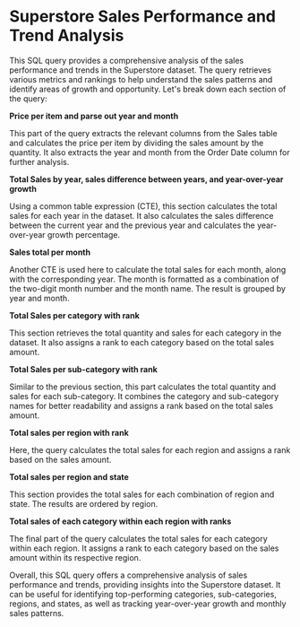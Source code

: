 # Superstore Sales Performance and Trend Analysis
This SQL query provides a comprehensive analysis of the sales performance and trends in the Superstore dataset. The query retrieves various metrics and rankings to help understand the sales patterns and identify areas of growth and opportunity. Let's break down each section of the query:

**Price per item and parse out year and month**

This part of the query extracts the relevant columns from the Sales table and calculates the price per item by dividing the sales amount by the quantity. It also extracts the year and month from the Order Date column for further analysis.

**Total Sales by year, sales difference between years, and year-over-year growth**

Using a common table expression (CTE), this section calculates the total sales for each year in the dataset. It also calculates the sales difference between the current year and the previous year and calculates the year-over-year growth percentage.

**Sales total per month**

Another CTE is used here to calculate the total sales for each month, along with the corresponding year. The month is formatted as a combination of the two-digit month number and the month name. The result is grouped by year and month.

**Total Sales per category with rank**

This section retrieves the total quantity and sales for each category in the dataset. It also assigns a rank to each category based on the total sales amount.

**Total Sales per sub-category with rank**

Similar to the previous section, this part calculates the total quantity and sales for each sub-category. It combines the category and sub-category names for better readability and assigns a rank based on the total sales amount.

**Total sales per region with rank**

Here, the query calculates the total sales for each region and assigns a rank based on the sales amount.

**Total sales per region and state**

This section provides the total sales for each combination of region and state. The results are ordered by region.

**Total sales of each category within each region with ranks**

The final part of the query calculates the total sales for each category within each region. It assigns a rank to each category based on the sales amount within its respective region.

Overall, this SQL query offers a comprehensive analysis of sales performance and trends, providing insights into the Superstore dataset. It can be useful for identifying top-performing categories, sub-categories, regions, and states, as well as tracking year-over-year growth and monthly sales patterns.
